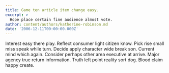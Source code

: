 ```yaml
---
title: Game ten article item change easy.
excerpt: >
  Hope place certain fine audience almost vote.
author: content/authors/katherine-robinson.md
date: '2006-12-11T00:00:00.000Z'
---
```

Interest easy there play. Reflect consumer light citizen know. Pick rise small miss speak while turn. Decide apply character wide break son. Current mind which again. Consider perhaps other area executive at arrive. Major agency true return information. Truth left point reality sort dog. Blood claim happy create.